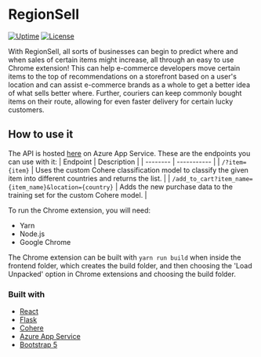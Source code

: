 # RegionSell

<p>
  <a href="https://regionsell.azurewebsites.net/?item=something"><img src="https://betteruptime.com/status-badges/v1/monitor/a9kf.svg" alt="Uptime"></a>
  <a href="https://github.com/arnavgupta03/regionsell/blob/main/LICENSE"><img src="https://img.shields.io/badge/license-MIT-purple" alt="License"></a>
</p>

With RegionSell, all sorts of businesses can begin to predict where and when sales of certain items might increase, all through an easy to use Chrome extension! This can help e-commerce developers move certain items to the top of recommendations on a storefront based on a user's location and can assist e-commerce brands as a whole to get a better idea of what sells better where. Further, couriers can keep commonly bought items on their route, allowing for even faster delivery for certain lucky customers.

## How to use it

The API is hosted [here](https://regionsell.azurewebsites.net/) on Azure App Service. These are the endpoints you can use with it:
| Endpoint | Description |
| -------- | ----------- |
| ```/?item={item}``` | Uses the custom Cohere classification model to classify the given item into different countries and returns the list. |
| ```/add_to_cart?item_name={item_name}&location={country}``` | Adds the new purchase data to the training set for the custom Cohere model. |


To run the Chrome extension, you will need:
- Yarn
- Node.js
- Google Chrome

The Chrome extension can be built with ```yarn run build``` when inside the frontend folder, which creates the build folder, and then choosing the 'Load Unpacked' option in Chrome extensions and choosing the build folder.

### Built with
- [React](https://reactjs.org/)
- [Flask](https://flask.palletsprojects.com/en/2.2.x/)
- [Cohere](https://cohere.ai/)
- [Azure App Service](https://azure.microsoft.com/en-us/products/app-service/)
- [Bootstrap 5](https://getbootstrap.com/)
